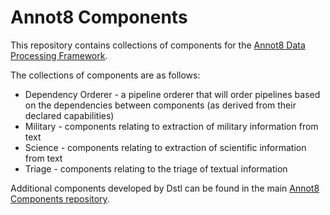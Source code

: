 # Annot8 Components

This repository contains collections of components for the [Annot8 Data Processing Framework](https://github.com/annot8).

The collections of components are as follows:

* Dependency Orderer - a pipeline orderer that will order pipelines based on the dependencies between components (as derived from their declared capabilities)
* Military - components relating to extraction of military information from text
* Science - components relating to extraction of scientific information from text
* Triage - components relating to the triage of textual information

Additional components developed by Dstl can be found in the main [Annot8 Components repository](https://github.com/annot8/annot8-components).